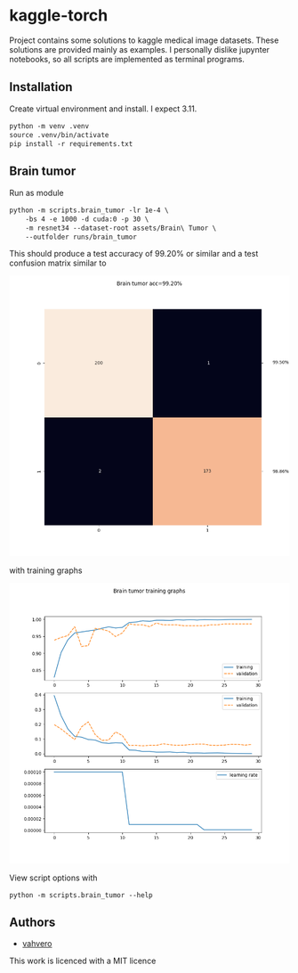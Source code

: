 # kaggle-torch

Project contains some solutions to kaggle medical image datasets. These solutions
are provided mainly as examples. I personally dislike jupynter notebooks, so
all scripts are implemented as terminal programs.

## Installation

Create virtual environment and install. I expect 3.11.

```
python -m venv .venv
source .venv/bin/activate
pip install -r requirements.txt
```

## Brain tumor

Run as module

```
python -m scripts.brain_tumor -lr 1e-4 \
    -bs 4 -e 1000 -d cuda:0 -p 30 \
    -m resnet34 --dataset-root assets/Brain\ Tumor \
    --outfolder runs/brain_tumor
```

This should produce a test accuracy of 99.20% or similar
and a test confusion matrix similar to

![confusion matrix](images/brain_tumor_testset_confusion_matrix.png)

with training graphs

![training graphs](images/brain_tumor_monitor.png)


View script options with

```
python -m scripts.brain_tumor --help
```

## Authors

- [vahvero](https://github.com/vahvero)

This work is licenced with a MIT licence